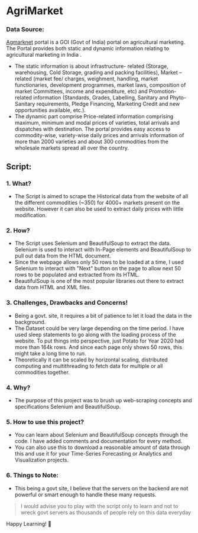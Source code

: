 # AgriMarket

### **Data Source:** 
[Agmarknet](https://agmarknet.gov.in/Default.aspx) portal is a GOI (Govt of India) portal on agricultural marketing. The Portal provides both static and dynamic information relating to agricultural marketing in India . 
- The static information is about infrastructure- related (Storage, warehousing, Cold Storage, grading and packing facilities), Market – related (market fee/ charges, weighment, handling, market functionaries, development programmes, market laws, composition of market Committees, income and expenditure, etc) and Promotion-related information (Standards, Grades, Labelling, Sanitary and Phyto-Sanitary requirements, Pledge Financing, Marketing Credit and new opportunities available, etc.). 
- The dynamic part comprise Price-related information comprising maximum, minimum and modal prices of varieties, total arrivals and dispatches with destination. The portal provides easy access to commodity-wise, variety-wise daily prices and arrivals information of more than 2000 varieties and about 300 commodities from the wholesale markets spread all over the country.


## **Script:**
### **1. What?**
- The Script is aimed to scrape the Historical data from the website of all the different commodities (~350) for 4000+ markets present on the website. However it can also be used to extract daily prices with little modification.

### **2. How?**
- The Script uses Selenium and BeautifulSoup to extract the data. Selenium is used to interact with In-Page elements and BeautifulSoup to pull out data from the HTML document.
- Since the webpage allows only 50 rows to be loaded at a time, I used Selenium to interact with "Next" button on the page to allow next 50 rows to be populated and extracted from its HTML.
- BeautifulSoup is one of the most popular libraries out there to extract data from HTML and XML files.

### **3. Challenges, Drawbacks and Concerns!**
- Being a govt. site, it requires a bit of patience to let it load the data in the background. 
- The Dataset could be very large depending on the time period. I have used sleep statements to go along with the loading process of the website. To put things into perspective, just Potato for Year 2020 had more than 164k rows. And since each page only shows 50 rows, this might take a long time to run.
- Theoretically it can be scaled by horizontal scaling, distributed computing and multithreading to fetch data for multiple or all commodities together.

### **4. Why?**
- The purpose of this project was to brush up web-scraping concepts and specifications Selenium and BeautifulSoup.

### **5. How to use this project?**
- You can learn about Selenium and BeautifulSoup concepts through the code. I have added comments and documentation for every method.
- You can also use this to download a reasonable amount of data through this and use it for your Time-Series Forecasting or Analytics and Visualization projects.

### **6. Things to Note:**
- This being a govt site, I believe that the servers on the backend are not powerful or smart enough to handle these many requests. 
> I would advise you to play with the script only to learn and not to wreck govt servers as thousands of people rely on this data everyday

Happy Learning! :metal: 


